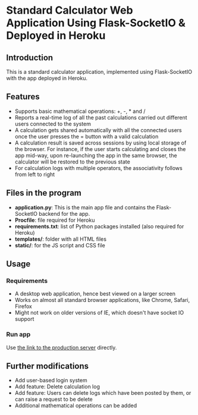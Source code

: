 # Standard Calculator Web Application Using Flask-SocketIO & Deployed in Heroku

## Introduction
This is a standard calculator application, implemented using Flask-SocketIO with the app deployed in Heroku.

## Features
- Supports basic mathematical operations: +, -, * and /
- Reports a real-time log of all the past calculations carried out different users connected to the system
- A calculation gets shared automatically with all the connected users once the user presses the = button with a valid calculation
- A calculation result is saved across sessions by using local storage of the browser. For instance, if the user starts calculating and closes the app mid-way, upon re-launching the app in the same browser, the calculator will be restored to the previous state
- For calculation logs with multiple operators, the associativity follows from left to right

## Files in the program
- **application.py**: This is the main app file and contains the Flask-SocketIO backend for the app.
- **Procfile**: file required for Heroku
- **requirements.txt**: list of Python packages installed (also required for Heroku)
- **templates/**: folder with all HTML files
- **static/**: for the JS script and CSS file

## Usage
### Requirements
- A desktop web application, hence best viewed on a larger screen
- Works on almost all standard browser applications, like Chrome, Safari, Firefox
- Might not work on older versions of IE, which doesn't have socket IO support

### Run app
Use [the link to the production server](https://calculator-logs.herokuapp.com/) directly.

## Further modifications
- Add user-based login system
- Add feature: Delete calculation log
- Add feature: Users can delete logs which have been posted by them, or can raise a request to be delete
- Additional mathematical operations can be added
